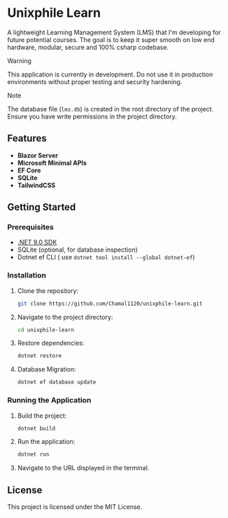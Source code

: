 # Unixphile Learn

A lightweight Learning Management System (LMS) that I'm developing for future potential courses. The goal is to keep it super smooth on low end hardware, modular, secure and 100% csharp codebase. 

> [!WARNING]
> This application is currently in development. Do not use it in production environments without proper testing and security hardening.

> [!NOTE]
> The database file (`lms.db`) is created in the root directory of the project. Ensure you have write permissions in the project directory.

## Features
- **Blazor Server**
- **Microsoft Minimal APIs**
- **EF Core**
- **SQLite**
- **TailwindCSS**

## Getting Started

### Prerequisites
- [.NET 9.0 SDK](https://dotnet.microsoft.com/download)
- SQLite (optional, for database inspection)
- Dotnet ef CLI ( use `dotnet tool install --global dotnet-ef`)

### Installation
1. Clone the repository:
   ```bash
   git clone https://github.com/Chamal1120/unixphile-learn.git
   ```
2. Navigate to the project directory:
   ```bash
   cd unixphile-learn
   ```
3. Restore dependencies:
   ```bash
   dotnet restore
   ```

4. Database Migration:
   ```bash
   dotnet ef database update
   ```

### Running the Application
1. Build the project:
   ```bash
   dotnet build
   ```
2. Run the application:
   ```bash
   dotnet run
   ```
3. Navigate to the URL displayed in the terminal.

## License
This project is licensed under the MIT License.
